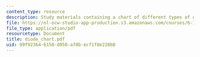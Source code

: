 ```yaml
---
content_type: resource
description: Study materials containing a chart of different types of diodes.
file: https://ol-ocw-studio-app-production.s3.amazonaws.com/courses/6-101-introductory-analog-electronics-laboratory-spring-2007/09f923646158d050a78becf1f8e228b8_diode_chart.pdf
file_type: application/pdf
resourcetype: Document
title: diode_chart.pdf
uid: 09f92364-6158-d050-a78b-ecf1f8e228b8
---
```

